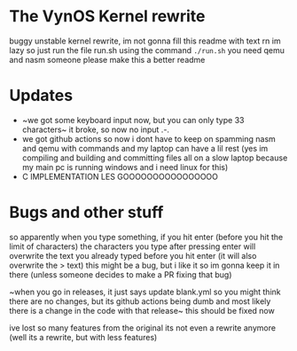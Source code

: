 # The VynOS Kernel rewrite
buggy unstable kernel rewrite, im not gonna fill this readme with text rn im lazy so just run the file run.sh using the command `./run.sh` you need qemu and nasm someone please make this a better readme
# Updates
* ~we got some keyboard input now, but you can only type 33 characters~ it broke, so now no input .-.
* we got github actions so now i dont have to keep on spamming nasm and qemu with commands and my laptop can have a lil rest (yes im compiling and building and committing files all on a slow laptop because my main pc is running windows and i need linux for this)
* C IMPLEMENTATION LES GOOOOOOOOOOOOOOOO
# Bugs and other stuff
so apparently when you type something, if you hit enter (before you hit the limit of characters) the characters you type after pressing enter will overwrite the text you already typed before you hit enter (it will also overwrite the > text) this might be a bug, but i like it so im gonna keep it in there (unless someone decides to make a PR fixing that bug)

~when you go in releases, it just says update blank.yml so you might think there are no changes, but its github actions being dumb and most likely there is a change in the code with that release~ this should be fixed now

ive lost so many features from the original its not even a rewrite anymore (well its a rewrite, but with less features)
